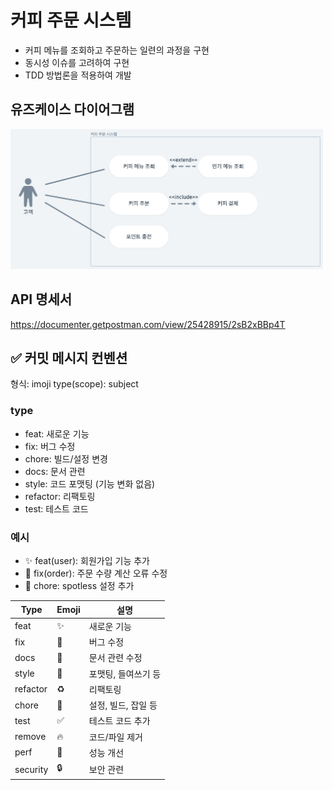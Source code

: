 # 커피 주문 시스템

* 커피 메뉴를 조회하고 주문하는 일련의 과정을 구현
* 동시성 이슈를 고려하여 구현
* TDD 방법론을 적용하여 개발

## 유즈케이스 다이어그램
<img alt="coffee.png" src="src/main/resources/static/coffee.png" title="use case diagram" width="500"/>

## API 명세서
https://documenter.getpostman.com/view/25428915/2sB2xBBp4T

## ✅ 커밋 메시지 컨벤션

형식:
imoji type(scope): subject

### type
- feat: 새로운 기능
- fix: 버그 수정
- chore: 빌드/설정 변경
- docs: 문서 관련
- style: 코드 포맷팅 (기능 변화 없음)
- refactor: 리팩토링
- test: 테스트 코드

### 예시
- ✨ feat(user): 회원가입 기능 추가
- 🐛 fix(order): 주문 수량 계산 오류 수정
- 🔧 chore: spotless 설정 추가

| Type     | Emoji | 설명           |
| -------- | ----- | ------------ |
| feat     | ✨     | 새로운 기능       |
| fix      | 🐛    | 버그 수정        |
| docs     | 📝    | 문서 관련 수정     |
| style    | 🎨    | 포맷팅, 들여쓰기 등  |
| refactor | ♻️    | 리팩토링         |
| chore    | 🔧    | 설정, 빌드, 잡일 등 |
| test     | ✅     | 테스트 코드 추가    |
| remove   | 🔥    | 코드/파일 제거     |
| perf     | 🚀    | 성능 개선        |
| security | 🔒    | 보안 관련        |
